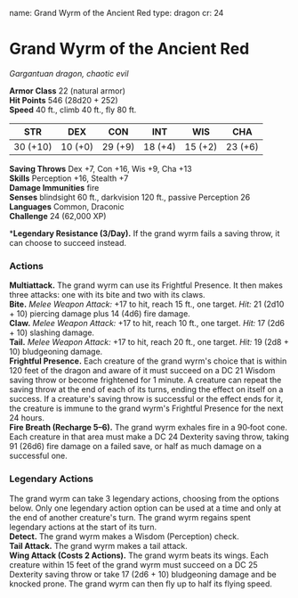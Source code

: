 name: Grand Wyrm of the Ancient Red
type: dragon
cr: 24

# Grand Wyrm of the Ancient Red
_Gargantuan dragon, chaotic evil_

**Armor Class** 22 (natural armor)    
**Hit Points** 546 (28d20 + 252)    
**Speed** 40 ft., climb 40 ft., fly 80 ft. 

| STR     | DEX     | CON     | INT     | WIS     | CHA     |
|---------|---------|---------|---------|---------|---------|
| 30 (+10)| 10 (+0) | 29 (+9) | 18 (+4) | 15 (+2) | 23 (+6) |

**Saving Throws** Dex +7, Con +16, Wis +9, Cha +13    
**Skills** Perception +16, Stealth +7    
**Damage Immunities** fire    
**Senses** blindsight 60 ft., darkvision 120 ft., passive Perception 26    
**Languages** Common, Draconic    
**Challenge** 24 (62,000 XP) 

***Legendary Resistance (3/Day).** If the grand wyrm fails a saving throw, it can choose to succeed instead. 

### Actions 
**Multiattack.** The grand wyrm can use its Frightful Presence. It then makes three attacks: one with its bite and two with its claws.    
**Bite.** _Melee Weapon Attack:_ +17 to hit, reach 15 ft., one target. _Hit:_ 21 (2d10 + 10) piercing damage plus 14 (4d6) fire damage.    
**Claw.** _Melee Weapon Attack:_ +17 to hit, reach 10 ft., one target. _Hit:_ 17 (2d6 + 10) slashing damage.    
**Tail.** _Melee Weapon Attack:_ +17 to hit, reach 20 ft., one target. _Hit:_ 19 (2d8 + 10) bludgeoning damage.    
**Frightful Presence.** Each creature of the grand wyrm's choice that is within 120 feet of the dragon and aware of it must succeed on a DC 21 Wisdom saving throw or become frightened for 1 minute. A creature can repeat the saving throw at the end of each of its turns, ending the effect on itself on a success. If a creature's saving throw is successful or the effect ends for it, the creature is immune to the grand wyrm's Frightful Presence for the next 24 hours.    
**Fire Breath (Recharge 5–6).** The grand wyrm exhales fire in a 90‐foot cone. Each creature in that area must make a DC 24 Dexterity saving throw, taking 91 (26d6) fire damage on a failed save, or half as much damage on a successful one. 

### Legendary Actions 
The grand wyrm can take 3 legendary actions, choosing from the options below. Only one legendary action option can be used at a time and only at the end of another creature's turn. The grand wyrm regains spent legendary actions at the start of its turn.    
**Detect.** The grand wyrm makes a Wisdom (Perception) check.    
**Tail Attack.** The grand wyrm makes a tail attack.    
**Wing Attack (Costs 2 Actions).** The grand wyrm beats its wings. Each creature within 15 feet of the grand wyrm must succeed on a DC 25 Dexterity saving throw or take 17 (2d6 + 10) bludgeoning damage and be knocked prone. The grand wyrm can then fly up to half its flying speed.
